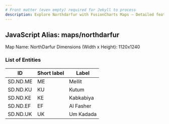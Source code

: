 ```yaml
---
# Front matter (even empty) required for Jekyll to process
description: Explore Northdarfur with FusionCharts Maps – Detailed features for seamless integration. Try now & enhance your data visualization today! 
---
```


## JavaScript Alias: maps/northdarfur

Map Name: NorthDarfur
Dimensions (Width x Height): 1120x1240

### List of Entities

| ID      | Short label | Label                   |
| ------- | ----------- | ----------------------- |
|SD.ND.ME|ME|Mellit|
|SD.ND.KU|KU|Kutum|
|SD.ND.KE|KE|Kabkabiya|
|SD.ND.EF|EF|Al Fasher|
|SD.ND.UK|UK|Um Kadada|
